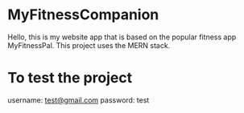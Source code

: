 # MyFitnessCompanion
Hello, this is my website app that is based on the popular fitness app MyFitnessPal. This project uses the MERN stack.

# To test the project
username: test@gmail.com
password: test

